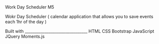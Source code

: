 Work Day Scheduler M5 

Wokr Day Scheduler ( calendar application that allows you to save events each 1hr of the day )


Built with ________________________________
HTML
CSS
Bootstrap
JavaScript
JQuery
Moments.js 





